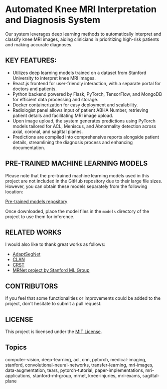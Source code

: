 # Automated Knee MRI Interpretation and Diagnosis System

Our system leverages deep learning methods to automatically interpret and classify knee MRI images, aiding clinicians in prioritizing high-risk patients and making accurate diagnoses.

## KEY FEATURES:

- Utilizes deep learning models trained on a dataset from Stanford University to interpret knee MRI images.
- React.js frontend for user-friendly interaction, with a separate portal for doctors and patients.
- Python backend powered by Flask, PyTorch, TensorFlow, and MongoDB for efficient data processing and storage.
- Docker containerization for easy deployment and scalability.
- Radiologist panel allows input of patient ABHA Number, retrieving patient details and facilitating MRI image upload.
- Upon image upload, the system generates predictions using PyTorch models tailored for ACL, Meniscus, and Abnormality detection across axial, coronal, and sagittal planes.
- Predictions are compiled into comprehensive reports alongside patient details, streamlining the diagnosis process and enhancing documentation.

## PRE-TRAINED MACHINE LEARNING MODELS

Please note that the pre-trained machine learning models used in this project are not included in the GitHub repository due to their large file sizes. However, you can obtain these models separately from the following location:

[Pre-trained models repository](https://github.com/ahmedbesbes/mrnet)

Once downloaded, place the model files in the `models` directory of the project to use them for inference.

## RELATED WORKS

I would also like to thank great works as follows:

- [AdaptSegNet](https://github.com/wasidennis/AdaptSegNet)
- [CLAN](https://github.com/RoyalVane/CLAN)
- [CRST](https://github.com/yzou2/CRST)
- [MRNet project by Stanford ML Group](https://stanfordmlgroup.github.io/projects/mrnet/)

## CONTRIBUTORS

If you feel that some functionalities or improvements could be added to the project, don't hesitate to submit a pull request.

## LICENSE

This project is licensed under the [MIT License](LICENSE).

## Topics

computer-vision, deep-learning, acl, cnn, pytorch, medical-imaging, stanford, convolutional-neural-networks, transfer-learning, mri-images, data-augmentation, tears, pytorch-tutorial, paper-implementations, mri-applications, stanford-ml-group, mrnet, knee-injuries, mri-exams, sagittal-plane
